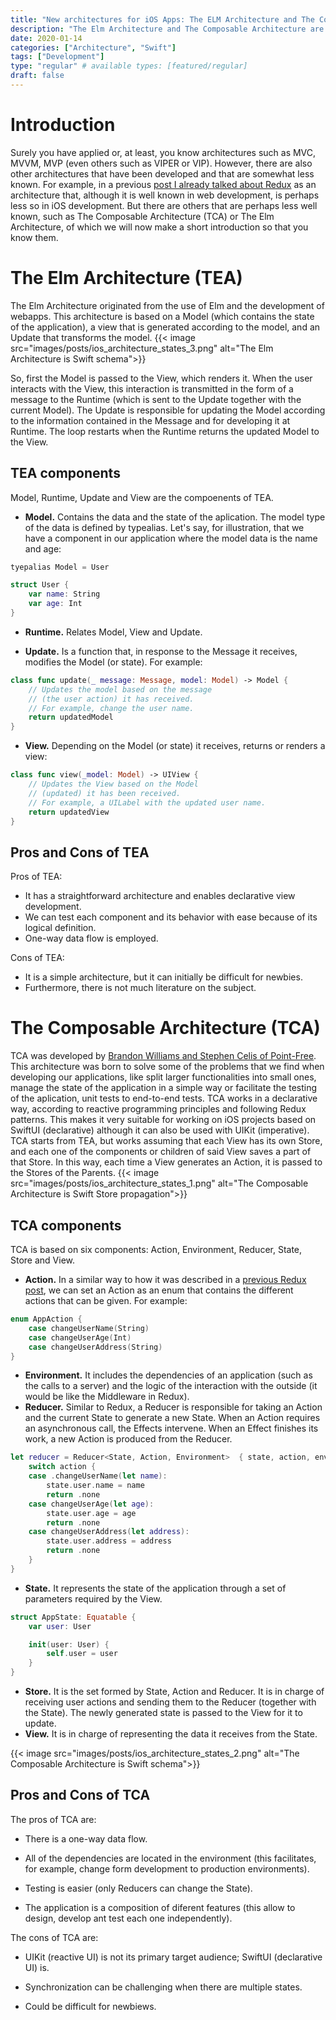 ```yaml
---
title: "New architectures for iOS Apps: The ELM Architecture and The Composable Architecture"
description: "The Elm Architecture and The Composable Architecture are two architectures for developing iOS applications that are designed to be easy to reason about and maintain."
date: 2020-01-14
categories: ["Architecture", "Swift"]
tags: ["Development"]
type: "regular" # available types: [featured/regular]
draft: false
---
```


# Introduction
Surely you have applied or, at least, you know architectures such as MVC, MVVM, MVP (even others such as VIPER or VIP). However, there are also other architectures that have been developed and that are somewhat less known.
For example, in a previous [post I already talked about Redux](https://raulferrer.dev/blog/redux_pattern/) as an architecture that, although it is well known in web development, is perhaps less so in iOS development. But there are others that are perhaps less well known, such as The Composable Architecture (TCA) or The Elm Architecture, of which we will now make a short introduction so that you know them.

# The Elm Architecture (TEA)
The Elm Architecture originated from the use of Elm and the development of webapps. This architecture is based on a Model (which contains the state of the application), a view that is generated according to the model, and an Update that transforms the model.
{{< image src="images/posts/ios_architecture_states_3.png" alt="The Elm Architecture is Swift schema">}}

So, first the Model is passed to the View, which renders it. When the user interacts with the View, this interaction is transmitted in the form of a message to the Runtime (which is sent to the Update together with the current Model).
The Update is responsible for updating the Model according to the information contained in the Message and for developing it at Runtime. The loop restarts when the Runtime returns the updated Model to the View.
## TEA components

Model, Runtime, Update and View are the compoenents of TEA.

* **Model.** Contains the data and the state of the aplication. The model type of the data is defined by typealias. Let's say, for illustration, that we have a component in our application where the model data is the name and age:

```swift
tyepalias Model = User

struct User {
    var name: String
    var age: Int
}
```
* **Runtime.** Relates Model, View and Update.

* **Update.** Is a function that, in response to the Message it receives, modifies the Model (or state). For example:

```swift
class func update(_ message: Message, model: Model) -> Model {
    // Updates the model based on the message
    // (the user action) it has received.
    // For example, change the user name.
    return updatedModel       
}
```
* **View.** Depending on the Model (or state) it receives, returns or renders a view:

```swift
class func view(_model: Model) -> UIView {
    // Updates the View based on the Model
    // (updated) it has been received.
    // For example, a UILabel with the updated user name.
    return updatedView
}
```
## Pros and Cons of TEA

Pros of TEA:
* It has a straightforward architecture and enables declarative view development.
* We can test each component and its behavior with ease because of its logical definition.
* One-way data flow is employed.

Cons of TEA:
* It is a simple architecture, but it can initially be difficult for newbies.
* Furthermore, there is not much literature on the subject.



# The Composable Architecture (TCA)
TCA was developed by [Brandon Williams and Stephen Celis of Point-Free](https://www.pointfree.co/).
This architecture was born to solve some of the problems that we find when developing our applications, like split larger functionalities into small ones, manage the state of the application in a simple way or facilitate the testing of the aplication, unit tests to end-to-end tests.
TCA works in a declarative way, according to reactive programming principles and following Redux patterns. This makes it very suitable for working on iOS projects based on SwiftUI (declarative) although it can also be used with UIKit (imperative).
TCA starts from TEA, but works assuming that each View has its own Store, and each one of the components or children of said View saves a part of that Store. In this way, each time a View generates an Action, it is passed to the Stores of the Parents.
{{< image src="images/posts/ios_architecture_states_1.png" alt="The Composable Architecture is Swift Store propagation">}}

## TCA components
TCA is based on six components: Action, Environment, Reducer, State, Store and View.

* **Action.** In a similar way to how it was described in a [previous Redux post](https://raulferrer.dev/blog/redux_pattern/), we can set an Action as an enum that contains the different actions that can be given. For example:


```swift
enum AppAction {
    case changeUserName(String)
    case changeUserAge(Int)
    case changeUserAddress(String)
}
```
* **Environment.** It includes the dependencies of an application (such as the calls to a server) and the logic of the interaction with the outside (it would be like the Middleware in Redux).
* **Reducer.** Similar to Redux, a Reducer is responsible for taking an Action and the current State to generate a new State. When an Action requires an asynchronous call, the Effects intervene. When an Effect finishes its work, a new Action is produced from the Reducer.

```swift
let reducer = Reducer<State, Action, Environment>  { state, action, environment in
    switch action {
    case .changeUserName(let name):
        state.user.name = name
        return .none
    case changeUserAge(let age):
        state.user.age = age
        return .none
    case changeUserAddress(let address):
        state.user.address = address
        return .none
    }
}
```
* **State.** It represents the state of the application through a set of parameters required by the View.

```swift
struct AppState: Equatable {
    var user: User

    init(user: User) {
        self.user = user
    }
}
```
* **Store.** It is the set formed by State, Action and Reducer. It is in charge of receiving user actions and sending them to the Reducer (together with the State). The newly generated state is passed to the View for it to update.
* **View.** It is in charge of representing the data it receives from the State.

{{< image src="images/posts/ios_architecture_states_2.png" alt="The Composable Architecture is Swift schema">}}


## Pros and Cons of TCA

The pros of TCA are:

* There is a one-way data flow.

* All of the dependencies are located in the environment (this facilitates, for example, change form development to production environments).

* Testing is easier (only Reducers can change the State).

* The application is a composition of diferent features (this allow to design, develop ant test each one independently).

The cons of TCA are:

* UIKit (reactive UI) is not its primary target audience; SwiftUI (declarative UI) is.

* Synchronization can be challenging when there are multiple states.

* Could be difficult for newbiews.
